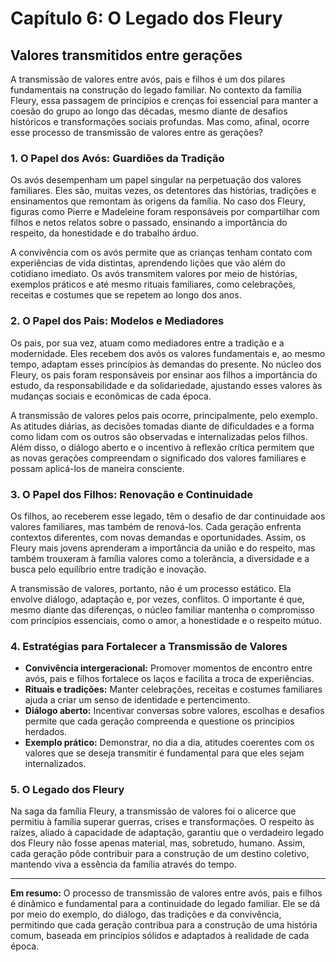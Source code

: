 # Capítulo 6: O Legado dos Fleury

## Valores transmitidos entre gerações

A transmissão de valores entre avós, pais e filhos é um dos pilares fundamentais na construção do legado familiar. No contexto da família Fleury, essa passagem de princípios e crenças foi essencial para manter a coesão do grupo ao longo das décadas, mesmo diante de desafios históricos e transformações sociais profundas. Mas como, afinal, ocorre esse processo de transmissão de valores entre as gerações?

### 1. O Papel dos Avós: Guardiões da Tradição

Os avós desempenham um papel singular na perpetuação dos valores familiares. Eles são, muitas vezes, os detentores das histórias, tradições e ensinamentos que remontam às origens da família. No caso dos Fleury, figuras como Pierre e Madeleine foram responsáveis por compartilhar com filhos e netos relatos sobre o passado, ensinando a importância do respeito, da honestidade e do trabalho árduo.

A convivência com os avós permite que as crianças tenham contato com experiências de vida distintas, aprendendo lições que vão além do cotidiano imediato. Os avós transmitem valores por meio de histórias, exemplos práticos e até mesmo rituais familiares, como celebrações, receitas e costumes que se repetem ao longo dos anos.

### 2. O Papel dos Pais: Modelos e Mediadores

Os pais, por sua vez, atuam como mediadores entre a tradição e a modernidade. Eles recebem dos avós os valores fundamentais e, ao mesmo tempo, adaptam esses princípios às demandas do presente. No núcleo dos Fleury, os pais foram responsáveis por ensinar aos filhos a importância do estudo, da responsabilidade e da solidariedade, ajustando esses valores às mudanças sociais e econômicas de cada época.

A transmissão de valores pelos pais ocorre, principalmente, pelo exemplo. As atitudes diárias, as decisões tomadas diante de dificuldades e a forma como lidam com os outros são observadas e internalizadas pelos filhos. Além disso, o diálogo aberto e o incentivo à reflexão crítica permitem que as novas gerações compreendam o significado dos valores familiares e possam aplicá-los de maneira consciente.

### 3. O Papel dos Filhos: Renovação e Continuidade

Os filhos, ao receberem esse legado, têm o desafio de dar continuidade aos valores familiares, mas também de renová-los. Cada geração enfrenta contextos diferentes, com novas demandas e oportunidades. Assim, os Fleury mais jovens aprenderam a importância da união e do respeito, mas também trouxeram à família valores como a tolerância, a diversidade e a busca pelo equilíbrio entre tradição e inovação.

A transmissão de valores, portanto, não é um processo estático. Ela envolve diálogo, adaptação e, por vezes, conflitos. O importante é que, mesmo diante das diferenças, o núcleo familiar mantenha o compromisso com princípios essenciais, como o amor, a honestidade e o respeito mútuo.

### 4. Estratégias para Fortalecer a Transmissão de Valores

- **Convivência intergeracional:** Promover momentos de encontro entre avós, pais e filhos fortalece os laços e facilita a troca de experiências.
- **Rituais e tradições:** Manter celebrações, receitas e costumes familiares ajuda a criar um senso de identidade e pertencimento.
- **Diálogo aberto:** Incentivar conversas sobre valores, escolhas e desafios permite que cada geração compreenda e questione os princípios herdados.
- **Exemplo prático:** Demonstrar, no dia a dia, atitudes coerentes com os valores que se deseja transmitir é fundamental para que eles sejam internalizados.

### 5. O Legado dos Fleury

Na saga da família Fleury, a transmissão de valores foi o alicerce que permitiu à família superar guerras, crises e transformações. O respeito às raízes, aliado à capacidade de adaptação, garantiu que o verdadeiro legado dos Fleury não fosse apenas material, mas, sobretudo, humano. Assim, cada geração pôde contribuir para a construção de um destino coletivo, mantendo viva a essência da família através do tempo.

---

**Em resumo:** O processo de transmissão de valores entre avós, pais e filhos é dinâmico e fundamental para a continuidade do legado familiar. Ele se dá por meio do exemplo, do diálogo, das tradições e da convivência, permitindo que cada geração contribua para a construção de uma história comum, baseada em princípios sólidos e adaptados à realidade de cada época.